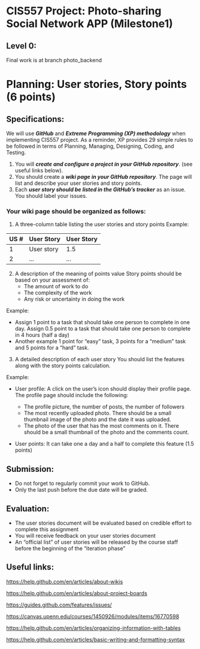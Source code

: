 # CIS557 Project: Photo-sharing Social Network APP (Milestone1)

## Level 0:
Final work is at branch photo_backend

# Planning: User stories, Story points (6 points)

## Specifications:

We will use ***GitHub*** and ***Extreme Programming (XP) methodology*** when implementing CIS557 project. As a reminder, XP provides 29 simple rules to be followed in terms of Planning, Managing, Designing, Coding, and Testing.

1. You will ***create and configure a project in your GitHub repository***. (see useful links below).
2. You should create a ***wiki page in your GitHub repository***. The page will list and describe your user stories and story points.
3. Each ***user story should be listed in the GitHub’s tracker***  as an issue. You should label your issues.

### Your wiki page should be organized as follows:

1. A three-column table listing the user stories and story points
  Example:

|     US #      | User Story    | User Story    |
| ------------- | ------------- | ------------- |
|     1         |   User story  |     1.5       |
|     2         |   ...         |     ...       |



2. A description of the meaning of points value
Story points should be based on your assessment of: 
   - The amount of work to do
   - The complexity of the work
   - Any risk or uncertainty in doing the work

Example:  
 - Assign 1 point to a task that should take one person to complete in one day. Assign 0.5 point  to a task that should take one person to complete in 4 hours (half a day)
 - Another example 1 point for “easy” task, 3 points for a “medium” task and 5 points for a “hard” task.


3. A detailed description of each user story
You should list the features along with the story points calculation.

Example:
* User profile:
A click on the user’s icon should display their profile page. The profile page should include the following:
   - The profile picture, the number of posts, the number of followers
   - The most recently uploaded photo. There should be a small thumbnail image of the photo and the date it was uploaded. 
   - The photo of the user that has the most comments on it. There should be a small thumbnail of the photo and the comments count.

* User points:  It can take one a day and a half to complete this feature (1.5 points)

## Submission:
- Do not forget to regularly commit your work to GitHub.
- Only the last push before the due date will be graded.

## Evaluation:
- The user stories document will be evaluated based on credible effort to complete this assignment
- You will receive feedback on your user stories document
- An “official list” of user stories will be released by the course staff before the beginning of the “iteration phase”

## Useful links:
https://help.github.com/en/articles/about-wikis

https://help.github.com/en/articles/about-project-boards

https://guides.github.com/features/issues/

https://canvas.upenn.edu/courses/1450926/modules/items/16770598

https://help.github.com/en/articles/organizing-information-with-tables

https://help.github.com/en/articles/basic-writing-and-formatting-syntax
